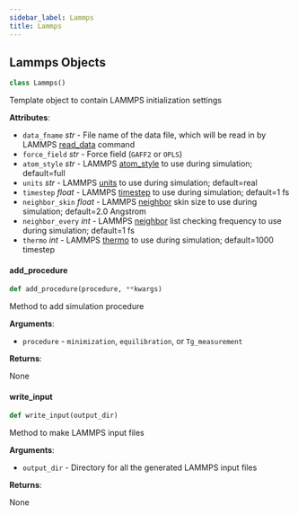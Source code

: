 ```yaml
---
sidebar_label: Lammps
title: Lammps
---
```


## Lammps Objects

```python
class Lammps()
```

Template object to contain LAMMPS initialization settings

**Attributes**:

- `data_fname` _str_ - File name of the data file, which will be read in by LAMMPS [read_data](https://docs.lammps.org/read_data.html) command
- `force_field` _str_ - Force field (```GAFF2``` or ```OPLS```)
- `atom_style` _str_ - LAMMPS [atom_style](https://docs.lammps.org/atom_style.html) to use during simulation; default=full
- `units` _str_ - LAMMPS [units](https://docs.lammps.org/units.html) to use during simulation; default=real
- `timestep` _float_ - LAMMPS [timestep](https://docs.lammps.org/timestep.html) to use during simulation; default=1 fs
- `neighbor_skin` _float_ - LAMMPS [neighbor](https://docs.lammps.org/neighbor.html) skin size to use during simulation; default=2.0 Angstrom
- `neighbor_every` _int_ - LAMMPS [neighbor](https://docs.lammps.org/neighbor.html) list checking frequency to use during simulation; default=1 fs
- `thermo` _int_ - LAMMPS [thermo](https://docs.lammps.org/thermo.html) to use during simulation; default=1000 timestep

#### add\_procedure

```python
def add_procedure(procedure, **kwargs)
```

Method to add simulation procedure

**Arguments**:

- `procedure` - ```minimization```, ```equilibration```, or ```Tg_measurement```
  

**Returns**:

  None

#### write\_input

```python
def write_input(output_dir)
```

Method to make LAMMPS input files

**Arguments**:

- `output_dir` - Directory for all the generated LAMMPS input files
  

**Returns**:

  None

